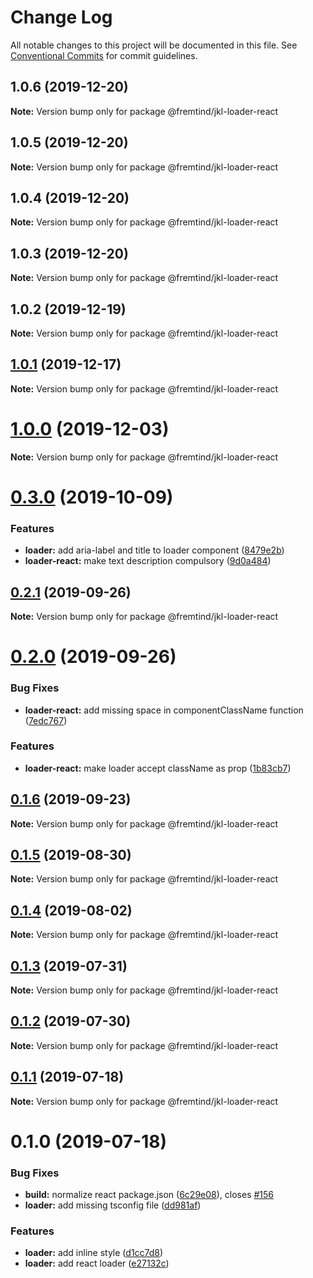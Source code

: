# Change Log

All notable changes to this project will be documented in this file.
See [Conventional Commits](https://conventionalcommits.org) for commit guidelines.

## 1.0.6 (2019-12-20)

**Note:** Version bump only for package @fremtind/jkl-loader-react





## 1.0.5 (2019-12-20)

**Note:** Version bump only for package @fremtind/jkl-loader-react





## 1.0.4 (2019-12-20)

**Note:** Version bump only for package @fremtind/jkl-loader-react





## 1.0.3 (2019-12-20)

**Note:** Version bump only for package @fremtind/jkl-loader-react

## 1.0.2 (2019-12-19)

**Note:** Version bump only for package @fremtind/jkl-loader-react

## [1.0.1](https://github.com/fremtind/jokul/compare/@fremtind/jkl-loader-react@1.0.0...@fremtind/jkl-loader-react@1.0.1) (2019-12-17)

**Note:** Version bump only for package @fremtind/jkl-loader-react

# [1.0.0](https://github.com/fremtind/jokul/compare/@fremtind/jkl-loader-react@0.3.0...@fremtind/jkl-loader-react@1.0.0) (2019-12-03)

**Note:** Version bump only for package @fremtind/jkl-loader-react

# [0.3.0](https://github.com/fremtind/jokul/compare/@fremtind/jkl-loader-react@0.2.1...@fremtind/jkl-loader-react@0.3.0) (2019-10-09)

### Features

-   **loader:** add aria-label and title to loader component ([8479e2b](https://github.com/fremtind/jokul/commit/8479e2b))
-   **loader-react:** make text description compulsory ([9d0a484](https://github.com/fremtind/jokul/commit/9d0a484))

## [0.2.1](https://github.com/fremtind/jokul/compare/@fremtind/jkl-loader-react@0.2.0...@fremtind/jkl-loader-react@0.2.1) (2019-09-26)

**Note:** Version bump only for package @fremtind/jkl-loader-react

# [0.2.0](https://github.com/fremtind/jokul/compare/@fremtind/jkl-loader-react@0.1.6...@fremtind/jkl-loader-react@0.2.0) (2019-09-26)

### Bug Fixes

-   **loader-react:** add missing space in componentClassName function ([7edc767](https://github.com/fremtind/jokul/commit/7edc767))

### Features

-   **loader-react:** make loader accept className as prop ([1b83cb7](https://github.com/fremtind/jokul/commit/1b83cb7))

## [0.1.6](https://github.com/fremtind/jokul/compare/@fremtind/jkl-loader-react@0.1.5...@fremtind/jkl-loader-react@0.1.6) (2019-09-23)

**Note:** Version bump only for package @fremtind/jkl-loader-react

## [0.1.5](https://github.com/fremtind/jokul/compare/@fremtind/jkl-loader-react@0.1.4...@fremtind/jkl-loader-react@0.1.5) (2019-08-30)

**Note:** Version bump only for package @fremtind/jkl-loader-react

## [0.1.4](https://github.com/fremtind/jokul/compare/@fremtind/jkl-loader-react@0.1.3...@fremtind/jkl-loader-react@0.1.4) (2019-08-02)

**Note:** Version bump only for package @fremtind/jkl-loader-react

## [0.1.3](https://github.com/fremtind/jokul/compare/@fremtind/jkl-loader-react@0.1.2...@fremtind/jkl-loader-react@0.1.3) (2019-07-31)

**Note:** Version bump only for package @fremtind/jkl-loader-react

## [0.1.2](https://github.com/fremtind/jokul/compare/@fremtind/jkl-loader-react@0.1.1...@fremtind/jkl-loader-react@0.1.2) (2019-07-30)

**Note:** Version bump only for package @fremtind/jkl-loader-react

## [0.1.1](https://github.com/fremtind/jokul/compare/@fremtind/jkl-loader-react@0.1.0...@fremtind/jkl-loader-react@0.1.1) (2019-07-18)

**Note:** Version bump only for package @fremtind/jkl-loader-react

# 0.1.0 (2019-07-18)

### Bug Fixes

-   **build:** normalize react package.json ([6c29e08](https://github.com/fremtind/jokul/commit/6c29e08)), closes [#156](https://github.com/fremtind/jokul/issues/156)
-   **loader:** add missing tsconfig file ([dd981af](https://github.com/fremtind/jokul/commit/dd981af))

### Features

-   **loader:** add inline style ([d1cc7d8](https://github.com/fremtind/jokul/commit/d1cc7d8))
-   **loader:** add react loader ([e27132c](https://github.com/fremtind/jokul/commit/e27132c))
